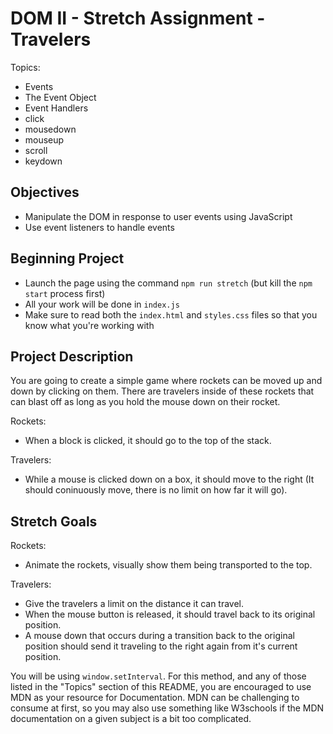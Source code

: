 # DOM II - Stretch Assignment - Travelers

Topics:

- Events
- The Event Object
- Event Handlers
- click
- mousedown
- mouseup
- scroll
- keydown

## Objectives

- Manipulate the DOM in response to user events using JavaScript
- Use event listeners to handle events

## Beginning Project

- Launch the page using the command `npm run stretch` (but kill the `npm start` process first)
- All your work will be done in `index.js`
- Make sure to read both the `index.html` and `styles.css` files so that you know what you're working with

## Project Description

You are going to create a simple game where rockets can be moved up and down by clicking on them. There are travelers inside of these rockets that can blast off as long as you hold the mouse down on their rocket.

Rockets:

- When a block is clicked, it should go to the top of the stack.

Travelers:

- While a mouse is clicked down on a box, it should move to the right (It should coninuously move, there is no limit on how far it will go).

## Stretch Goals

Rockets:

- Animate the rockets, visually show them being transported to the top.

Travelers:

- Give the travelers a limit on the distance it can travel.
- When the mouse button is released, it should travel back to its original position.
- A mouse down that occurs during a transition back to the original position should send it traveling to the right again from it's current position.

You will be using `window.setInterval`. For this method, and any of those listed in the "Topics" section of this README, you are encouraged to use MDN as your resource for Documentation. MDN can be challenging to consume at first, so you may also use something like W3schools if the MDN documentation on a given subject is a bit too complicated.
